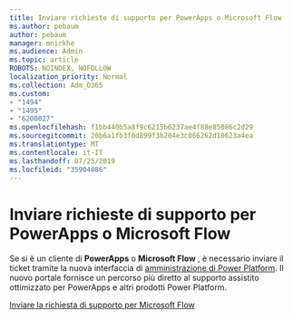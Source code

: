 ```yaml
---
title: Inviare richieste di supporto per PowerApps o Microsoft Flow
ms.author: pebaum
author: pebaum
manager: mnirkhe
ms.audience: Admin
ms.topic: article
ROBOTS: NOINDEX, NOFOLLOW
localization_priority: Normal
ms.collection: Adm_O365
ms.custom:
- "1494"
- "1495"
- "6200027"
ms.openlocfilehash: f1bb440b5a8f9c6215b6237ae4f88e85086c2d29
ms.sourcegitcommit: 20b6a1fb3f0d899f3b204e3c066262d10623a4ea
ms.translationtype: MT
ms.contentlocale: it-IT
ms.lasthandoff: 07/25/2019
ms.locfileid: "35904086"
---
```

# <a name="submit-powerapps-or-microsoft-flow-support-requests"></a>Inviare richieste di supporto per PowerApps o Microsoft Flow

Se si è un cliente di **PowerApps** o **Microsoft Flow** , è necessario inviare il ticket tramite la nuova interfaccia di [amministrazione di Power Platform](https://admin.powerplatform.microsoft.com/support?newTicket&product=15819). Il nuovo portale fornisce un percorso più diretto al supporto assistito ottimizzato per PowerApps e altri prodotti Power Platform.

[Inviare la richiesta di supporto per Microsoft Flow](https://admin.powerplatform.microsoft.com/support?newTicket&product=Flow)